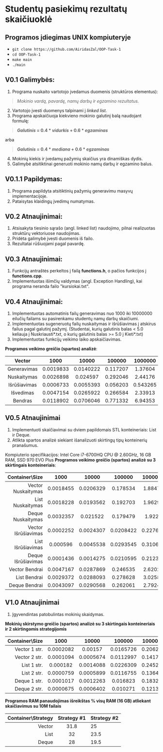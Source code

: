 # Studentų pasiekimų rezultatų skaičiuoklė

## Programos įdiegimas UNIX kompiuteryje

- `git clone https://github.com/AiridasZal/OOP-Task-1`
- `cd OOP-Task-1`
- `make main`
- `./main`


## V0.1 Galimybės:
1. Programa nuskaito vartotojo įvedamus duomenis (struktūros elementus):
 
>*Mokinio vardą, pavardę, namų darbų ir egzamino rezultatus.*

2. Vartotojo įvesti duomenys talpinami į *linked list*.
3. Programa apskaičiuoja kiekvieno mokinio galutinį balą naudojant formulę:


>**_Galutinis_ = 0.4 * _vidurkis_ + 0.6 * _egzaminas_** 

arba 

>**_Galutinis_ = 0.4 * _mediana_ + 0.6 * _egzaminas_**

4. Mokinių kiekis ir įvedamų pažymių skaičius yra dinamiškas dydis.
5. Galimybė atsitiktinai generuoti mokinio namų darbų ir egzamino balus.

## V0.1.1 Papildymas:
1. Programa papildyta atsitiktinių pažymių generavimu masyvų implementacijoje.
2. Pataisytas klaidingų įvedimų numatymas.

## V0.2 Atnaujinimai:
1. Atsisakyta tiesinio sąrašo (angl. linked list) naudojimo, pilnai realizuotas struktūrų vektoriuose naudojimas.
2. Pridėta galimybė įvesti duomenis iš failo.
3. Rezultatai rūšiuojami pagal pavardę.

## V0.3 Atnaujinimai:
1. Funkcijų antraštės perkeltos į failą **functions.h**, o pačios funkcijos į **functions.cpp**.
2. Implementuotas išimčių valdymas (angl. Exception Handling), kai programa neranda failo "kursiokai.txt".

## V0.4 Atnaujinimai:

1. Implementuotas automatinis failų generavimas nuo 1000 iki 10000000 eilučių failams su pasirenkamu studentų namų darbų skaičiumi.
2. Implementuotas sugeneruotų failų nuskaitymas ir išrūšiavimas į atskirus failus pagal galutinį pažymį. (Studentai, kurių galutinis balas < 5.0 keliauja į Nuskriausti*.txt, o kurių galutinis balas >= 5.0 į Kieti*.txt)
3. Implementuotas funkcijų veikimo laiko apskaičiavimas.

**Programos veikimo greičio (spartos) analizė**:

|    Vector    |    1000   |   10000   |  100000  |  1000000 | 10000000 |
|:------------:|:---------:|:---------:|:--------:|:--------:|----------|
|  Generavimas | 0.0019833 | 0.0140222 | 0.117207 | 1.37604  | 13.5376  |
|  Nuskaitymas | 0.0026898 | 0.024597  | 0.292046 | 2.44176  | 24.6615  |
| Išrūšiavimas | 0.0006733 | 0.0055393 | 0.056203 | 0.543265 | 5.8276   |
|    Išvedimas | 0.0047154 | 0.0265922 | 0.266584 | 2.33913  | 24.2102  |
|      Bendras | 0.0118902 | 0.0706046 | 0.771332 | 6.94353  | 71.6242  |

## V0.5 Atnaujinimai

1. Implementuoti skaičiavimai su dviem papildomais STL konteineriais: List ir Deque.
2. Atlikta spartos analizė siekiant išanalizuoti skirtingų tipų konteinerių pranašumus.

Kompiuterio specifikacijos: Intel Core i7-6700HQ CPU @ 2.60GHz, 16 GB RAM, SSD 970 EVO Plus
**Programos veikimo greičio (spartos) analizė su 3 skirtingais konteineriais**:

|      Container\Size |    1000   |   10000   |   100000  |  1000000 | 10000000 |
|--------------------:|:---------:|:---------:|:---------:|:--------:|:--------:|
|  Vector Nuskaitymas | 0.0018455 | 0.0206329 | 0.178534  | 1.88479  | 20.1084  |
|    List Nuskaitymas | 0.0018228 | 0.0193562 | 0.192703  | 1.96293  | 20.3813  |
|   Deque Nuskaitymas | 0.0032357 | 0.021522  | 0.179479  | 1.9222   | 20.6482  |
| Vector Išrūšiavimas | 0.0002252 | 0.0024307 | 0.0208422 | 0.227679 | 2.52166  |
|   List Išrūšiavimas | 0.000596  | 0.0045538 | 0.0293545 | 0.310627 | 3.51064  |
|  Deque Išrūšiavimas | 0.0001436 | 0.0014275 | 0.0210595 | 0.212368 | 2.76909  |
|      Vector Bendrai | 0.0047167 | 0.0287869 | 0.246535  | 2.62027  | 28.9934  |
|        List Bendrai | 0.0029372 | 0.0288093 | 0.278628  | 3.02584  | 36.698   |
|       Deque Bendrai | 0.0043097 | 0.0290568 | 0.262061  | 2.79244  | 31.6902  |

## V1.0 Atnaujinimai

1. Įgyvendintas patobulintas mokinių skaidymas.

**Mokinių skirstymo greičio (spartos) analizė su 3 skirtingais konteineriais ir 2 skirtingomis strategijomis**

| Container\Size |    1000   |   10000   |   100000  |  1000000 | 10000000 |
|---------------:|:---------:|:---------:|:---------:|:--------:|:--------:|
|  Vector 1 str. | 0.0002082 | 0.00157   | 0.0165726 | 0.206244 | 2.18961  |
|  Vector 2 str. | 0.0001094 | 0.0005674 | 0.0112997 | 0.141784 | 1.4222   |
|    List 1 str. | 0.000182  | 0.0014088 | 0.0226309 | 0.245209 | 2.76143  |
|    List 2 str. | 0.0000759 | 0.0005899 | 0.0116755 | 0.136401 | 1.44716  |
|   Deque 1 str. | 0.0001017 | 0.0012263 | 0.016823  | 0.183298 | 2.10436  |
|   Deque 2 str. | 0.0000675 | 0.0006402 | 0.010271  | 0.121397 | 1.44716  |


**Programos RAM panaudojimas išreikštas % visų RAM (16 GB) atliekant skaičiavimus su 10M failais**

| Container\Strategy | Strategy #1 | Strategy #2 |
|-------------------:|:-----------:|-------------|
|             Vector |     31.8    |      25     |
|               List |      32     |     23.5    |
|              Deque |      28     |     19.5    |